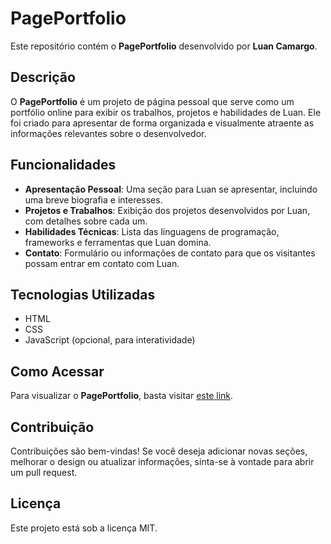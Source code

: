 # PagePortfolio

Este repositório contém o **PagePortfolio** desenvolvido por **Luan Camargo**.

## Descrição

O **PagePortfolio** é um projeto de página pessoal que serve como um portfólio online para exibir os trabalhos, projetos e habilidades de Luan. Ele foi criado para apresentar de forma organizada e visualmente atraente as informações relevantes sobre o desenvolvedor.

## Funcionalidades

- **Apresentação Pessoal**: Uma seção para Luan se apresentar, incluindo uma breve biografia e interesses.
- **Projetos e Trabalhos**: Exibição dos projetos desenvolvidos por Luan, com detalhes sobre cada um.
- **Habilidades Técnicas**: Lista das linguagens de programação, frameworks e ferramentas que Luan domina.
- **Contato**: Formulário ou informações de contato para que os visitantes possam entrar em contato com Luan.

## Tecnologias Utilizadas

- HTML
- CSS
- JavaScript (opcional, para interatividade)

## Como Acessar

Para visualizar o **PagePortfolio**, basta visitar [este link](https://github.com/LuanAlvesCamargo/PagePortfolio).

## Contribuição

Contribuições são bem-vindas! Se você deseja adicionar novas seções, melhorar o design ou atualizar informações, sinta-se à vontade para abrir um pull request.

## Licença

Este projeto está sob a licença MIT.
